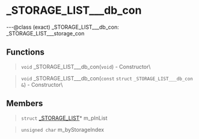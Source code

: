 # _STORAGE_LIST___db_con

---@class (exact) _STORAGE_LIST___db_con: _STORAGE_LIST___storage_con
 
## Functions
 
> `void` _STORAGE_LIST___db_con(`void`) - Constructor\
 
> `void` _STORAGE_LIST___db_con(`const` `struct` `_STORAGE_LIST___db_con &`) - Constructor\
 
## Members
 
> `struct` [_STORAGE_LIST](lua/classes/_STORAGE_LIST.md)* m_pInList
 
> `unsigned char` m_byStorageIndex
 
